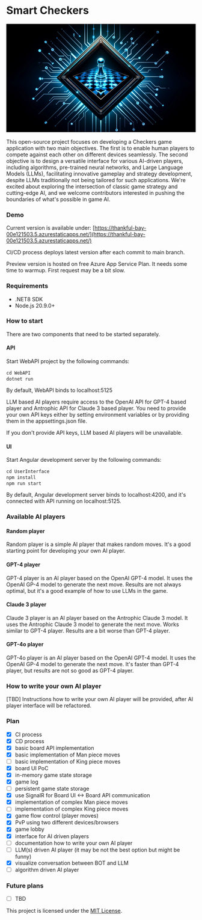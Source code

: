 # Smart Checkers

![screenshot](logo.png)

This open-source project focuses on developing a Checkers game application with two main objectives. The first is to enable human players to compete against each other on different devices seamlessly. The second objective is to design a versatile interface for various AI-driven players, including algorithms, pre-trained neural networks, and Large Language Models (LLMs), facilitating innovative gameplay and strategy development, despite LLMs traditionally not being tailored for such applications. We're excited about exploring the intersection of classic game strategy and cutting-edge AI, and we welcome contributors interested in pushing the boundaries of what's possible in game AI.
### Demo
Current version is available under: [https://thankful-bay-00e121503.5.azurestaticapps.net/](https://thankful-bay-00e121503.5.azurestaticapps.net/)

CI/CD process deploys latest version after each commit to main branch.

Preview version is hosted on free Azure App Service Plan. It needs some time to warmup. First request may be a bit slow.
### Requirements
- .NET8 SDK
- Node.js 20.9.0+

### How to start

There are two components that need to be started separately.

#### API

Start WebAPI project by the following commands:

```
cd WebAPI
dotnet run
```
By default, WebAPI binds to localhost:5125

LLM based AI players require access to the OpenAI API for GPT-4 based player and Antrophic API for Claude 3 based player. 
You need to provide your own API keys either by setting environment variables or by providing them in the appsettings.json file.

If you don't provide API keys, LLM based AI players will be unavailable.


#### UI

Start Angular development server by the following commands:

```
cd UserInterface
npm install
npm run start
```

By default, Angular development server binds to localhost:4200, and it's connected with API running on localhost:5125.

### Available AI players

#### Random player
Random player is a simple AI player that makes random moves. It's a good starting point for developing your own AI player.

#### GPT-4 player
GPT-4 player is an AI player based on the OpenAI GPT-4 model. It uses the OpenAI GP-4 model to generate the next move.
Results are not always optimal, but it's a good example of how to use LLMs in the game.

#### Claude 3 player

Claude 3 player is an AI player based on the Antrophic Claude 3 model. It uses the Antrophic Claude 3 model to generate the next move.
Works similar to GPT-4 player. Results are a bit worse than GPT-4 player.

#### GPT-4o player

GPT-4o player is an AI player based on the OpenAI GPT-4 model. It uses the OpenAI GP-4 model to generate the next move.
It's faster than GPT-4 player, but results are not so good as GPT-4 player.

### How to write your own AI player

[TBD]
Instructions how to write your own AI player will be provided, after AI player interface will be refactored.

### Plan

- [X] CI process
- [X] CD process
- [X] basic board API implementation
- [X] basic implementation of Man piece moves
- [ ] basic implementation of King piece moves
- [X] board UI PoC
- [X] in-memory game state storage
- [X] game log
- [ ] persistent game state storage
- [X] use SignalR for Board UI <-> Board API communication
- [X] implementation of complex Man piece moves
- [ ] implementation of complex King piece moves
- [X] game flow control (player moves)
- [X] PvP using two different devices/browsers
- [X] game lobby
- [X] interface for AI driven players
- [ ] documentation how to write your own AI player
- [ ] LLM(s) driven AI player (it may be not the best option but might be funny)
- [X] visualize conversation between BOT and LLM
- [ ] algorithm driven AI player

### Future plans

- [ ] TBD 

This project is licensed under the [MIT License](LICENSE).
